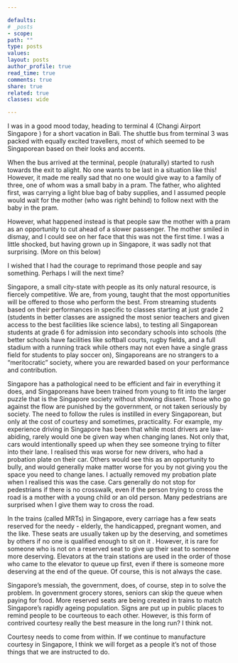 ```yaml
---

defaults:
# _posts
- scope:
path: ""
type: posts
values:
layout: posts
author_profile: true
read_time: true
comments: true
share: true
related: true
classes: wide

---
```

I was in a good mood today, heading to terminal 4 (Changi Airport Singapore ) for a short vacation in Bali. The shuttle bus from terminal 3 was packed with equally excited travellers, most of which seemed to be Singaporean based on their looks and accents. 

When the bus arrived at the terminal, people (naturally) started to rush towards the exit to alight. No one wants to be last in a situation like this! However, it made me really sad that no one would give way to a family of three, one of whom was a small baby in a pram. The father, who alighted first, was carrying a light blue bag of baby supplies, and I assumed people would wait for the mother (who was right behind) to follow next with the baby in the pram.

However, what happened instead is that people saw the mother with a pram as an opportunity to cut ahead of a slower passenger. The mother smiled in dismay, and I could see on her face that this was not the first time. I was a little shocked, but having grown up in Singapore, it was sadly not that surprising. (More on this below)

I wished that I had the courage to reprimand those people and say something. Perhaps I will the next time?

Singapore, a small city-state with people as its only natural resource, is fiercely competitive. We are, from young, taught that the most opportunities will be offered to those who perform the best. From streaming students based on their performances in specific to classes starting at just grade 2 (students in better classes are assigned the most senior teachers and given access to the best facilities like science labs), to testing all Singaporean students at grade 6 for admission into secondary schools into schools (the better schools have facilities like softball courts, rugby fields, and a full stadium with a running track while others may not even have a single grass field for students to play soccer on), Singaporeans are no strangers to a “meritocratic” society, where you are rewarded based on your performance and contribution.  

Singapore has a pathological need to be efficient and fair in everything it does, and Singaporeans have been trained from young to fit into the larger puzzle that is the Singapore society without showing dissent. Those who go against the flow are punished by the government, or not taken seriously by society. The need to follow the rules is instilled in every Singaporean, but only at the cost of courtesy and sometimes, practicality. For example, my experience driving in Singapore has been that while most drivers are law-abiding, rarely would one be given way when changing lanes. Not only that, cars would intentionally speed up when they see someone trying to filter into their lane. I realised this was worse for new drivers, who had a probation plate on their car. Others would see this as an opportunity to bully, and would generally make matter worse for you by not giving you the space you need to change lanes. I actually removed my probation plate when I realised this was the case. Cars generally do not stop for pedestrians if there is no crosswalk, even if the person trying to cross the road is a mother with a young child or an old person. Many pedestrians are surprised when I give them way to cross the road. 

In the trains (called MRTs) in Singapore, every carriage has a few seats reserved for the needy - elderly, the handicapped, pregnant women, and the like. These seats are usually taken up by the deserving, and sometimes by others if no one is qualified enough to sit on it .  However, it is rare for someone who is not on a reserved seat to give up their seat to someone more deserving. Elevators at the train stations are used in the order of those who came to the elevator to queue up first, even if there is someone more deserving at the end of the queue. Of course, this is not always the case. 

Singapore’s messiah, the government, does, of course, step in to solve the problem. In government grocery stores, seniors can skip the queue when paying for food. More reserved seats are being created in trains to match Singapore’s rapidly ageing population. Signs are put up in public places to remind people to be courteous to each other. However, is this form of contrived courtesy really the best measure in the long run? I think not.

 Courtesy needs to come from within. If we continue to manufacture courtesy in Singapore, I think we will forget as a people it’s not of those things that we are instructed to do.